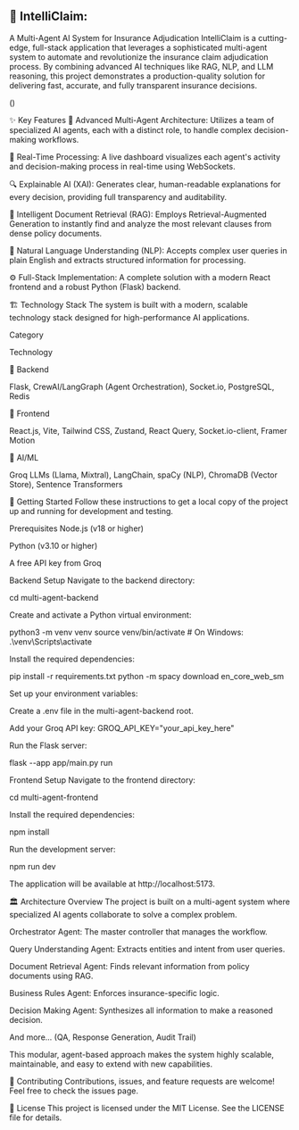 ## 🤖 IntelliClaim: 
A Multi-Agent AI System for Insurance Adjudication
IntelliClaim is a cutting-edge, full-stack application that leverages a sophisticated multi-agent system to automate and revolutionize the insurance claim adjudication process. By combining advanced AI techniques like RAG, NLP, and LLM reasoning, this project demonstrates a production-quality solution for delivering fast, accurate, and fully transparent insurance decisions.

()

✨ Key Features
🧠 Advanced Multi-Agent Architecture: Utilizes a team of specialized AI agents, each with a distinct role, to handle complex decision-making workflows.

🚀 Real-Time Processing: A live dashboard visualizes each agent's activity and decision-making process in real-time using WebSockets.

🔍 Explainable AI (XAI): Generates clear, human-readable explanations for every decision, providing full transparency and auditability.

📄 Intelligent Document Retrieval (RAG): Employs Retrieval-Augmented Generation to instantly find and analyze the most relevant clauses from dense policy documents.

💬 Natural Language Understanding (NLP): Accepts complex user queries in plain English and extracts structured information for processing.

⚙️ Full-Stack Implementation: A complete solution with a modern React frontend and a robust Python (Flask) backend.

🏗️ Technology Stack
The system is built with a modern, scalable technology stack designed for high-performance AI applications.

Category

Technology

🤖 Backend

Flask, CrewAI/LangGraph (Agent Orchestration), Socket.io, PostgreSQL, Redis

🎨 Frontend

React.js, Vite, Tailwind CSS, Zustand, React Query, Socket.io-client, Framer Motion

🧠 AI/ML

Groq LLMs (Llama, Mixtral), LangChain, spaCy (NLP), ChromaDB (Vector Store), Sentence Transformers

🚀 Getting Started
Follow these instructions to get a local copy of the project up and running for development and testing.

Prerequisites
Node.js (v18 or higher)

Python (v3.10 or higher)

A free API key from Groq

Backend Setup
Navigate to the backend directory:

cd multi-agent-backend

Create and activate a Python virtual environment:

python3 -m venv venv
source venv/bin/activate  # On Windows: .\venv\Scripts\activate

Install the required dependencies:

pip install -r requirements.txt
python -m spacy download en_core_web_sm

Set up your environment variables:

Create a .env file in the multi-agent-backend root.

Add your Groq API key: GROQ_API_KEY="your_api_key_here"

Run the Flask server:

flask --app app/main.py run

Frontend Setup
Navigate to the frontend directory:

cd multi-agent-frontend

Install the required dependencies:

npm install

Run the development server:

npm run dev

The application will be available at http://localhost:5173.

🏛️ Architecture Overview
The project is built on a multi-agent system where specialized AI agents collaborate to solve a complex problem.

Orchestrator Agent: The master controller that manages the workflow.

Query Understanding Agent: Extracts entities and intent from user queries.

Document Retrieval Agent: Finds relevant information from policy documents using RAG.

Business Rules Agent: Enforces insurance-specific logic.

Decision Making Agent: Synthesizes all information to make a reasoned decision.

And more... (QA, Response Generation, Audit Trail)

This modular, agent-based approach makes the system highly scalable, maintainable, and easy to extend with new capabilities.

🤝 Contributing
Contributions, issues, and feature requests are welcome! Feel free to check the issues page.

📄 License
This project is licensed under the MIT License. See the LICENSE file for details.
